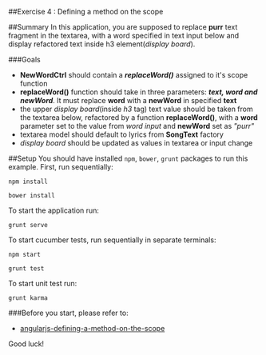##Exercise 4 : Defining a method on the scope

##Summary
In this application, you are supposed to replace **purr** text fragment in the textarea, with a word specified in text input below and display
refactored text inside h3 element(*display board*).

###Goals

* **NewWordCtrl** should contain a ***replaceWord()*** assigned to it's scope function
* **replaceWord()** function should take in three parameters: ***text, word and newWord***. It must replace **word** with a **newWord** in specified **text**
* the upper *display board*(inside *h3* tag) text value should be taken from the textarea below, refactored by a function **replaceWord()**, with a **word** 
parameter set to the value from *word input* and **newWord** set as *"purr"*
* textarea model should default to lyrics from **SongText** factory
* *display board* should be updated as values in textarea or input change


##Setup
You should have installed `npm`, `bower`, `grunt`  packages to run this example. First, run sequentially:

```
npm install
```

```
bower install
```

To start the application run:

```
grunt serve
```

To start cucumber tests, run sequentially in separate terminals:

```
npm start
```

```
grunt test
```

To start unit test run:

```
grunt karma
```

###Before you start, please refer to:
* [angularjs-defining-a-method-on-the-scope](https://egghead.io/lessons/angularjs-defining-a-method-on-the-scope)

Good luck!
